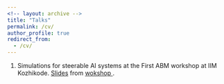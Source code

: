 ```yaml
---
<!-- layout: archive -->
title: "Talks"
permalink: /cv/
author_profile: true
redirect_from:
  - /cv/
---
```


1. Simulations for steerable AI systems at the First ABM workshop at IIM Kozhikode. [Slides](https://shorturl.at/yLhCo) from [wokshop ](https://iimk.ac.in/apps/ABMWorkshop25/).
